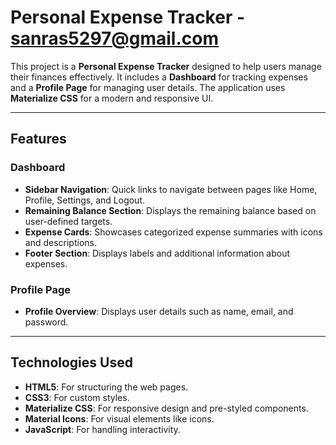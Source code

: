 # Personal Expense Tracker - sanras5297@gmail.com

This project is a **Personal Expense Tracker** designed to help users manage their finances effectively. It includes a **Dashboard** for tracking expenses and a **Profile Page** for managing user details. The application uses **Materialize CSS** for a modern and responsive UI.

---

## Features

### Dashboard
- **Sidebar Navigation**: Quick links to navigate between pages like Home, Profile, Settings, and Logout.
- **Remaining Balance Section**: Displays the remaining balance based on user-defined targets.
- **Expense Cards**: Showcases categorized expense summaries with icons and descriptions.
- **Footer Section**: Displays labels and additional information about expenses.

### Profile Page
- **Profile Overview**: Displays user details such as name, email, and password.

---

## Technologies Used

- **HTML5**: For structuring the web pages.
- **CSS3**: For custom styles.
- **Materialize CSS**: For responsive design and pre-styled components.
- **Material Icons**: For visual elements like icons.
- **JavaScript**: For handling interactivity.



